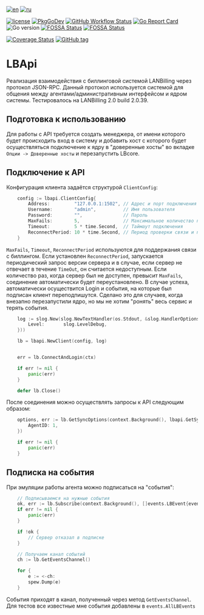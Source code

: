 [![en](https://img.shields.io/badge/lang-en-green.svg)](https://github.com/archaron/lbapi/blob/main/README.md)
[![ru](https://img.shields.io/badge/lang-ru-red.svg)](https://github.com/archaron/lbapi/blob/main/README.ru.md)

[![license](https://img.shields.io/github/license/archaron/lbapi.svg)](https://github.com/archaron/lbapi/blob/main/LICENSE)
[![PkgGoDev](https://pkg.go.dev/badge/mod/github.com/archaron/lbapi)](https://pkg.go.dev/mod/github.com/archaron/lbapi)
[![GitHub Workflow Status](https://github.com/archaron/lbapi/actions/workflows/go.yml/badge.svg)](https://github.com/archaron/lbapi/actions/workflows/go.yml)
[![Go Report Card](https://goreportcard.com/badge/github.com/archaron/lbapi)](https://goreportcard.com/report/github.com/archaron/lbapi)
![Go version](https://img.shields.io/github/go-mod/go-version/archaron/lbapi?style=flat&label=Go%20%3E%3D)
[![FOSSA Status](https://app.fossa.com/api/projects/git%2Bgithub.com%2Farcharon%2Flbapi.svg?type=shield&issueType=license)](https://app.fossa.com/projects/git%2Bgithub.com%2Farcharon%2Flbapi?ref=badge_shield)
[![FOSSA Status](https://app.fossa.com/api/projects/git%2Bgithub.com%2Farcharon%2Flbapi.svg?type=shield&issueType=security)](https://app.fossa.com/projects/git%2Bgithub.com%2Farcharon%2Flbapi?ref=badge_shield)


[![Coverage Status](https://coveralls.io/repos/github/archaron/lbapi/badge.svg?branch=main)](https://coveralls.io/github/archaron/lbapi?branch=main)
[![GitHub tag](https://img.shields.io/github/tag/archaron/lbapi.svg?maxAge=86400)](https://github.com/archaron/lbapi)


LBApi
========
Реализация взаимодействия с биллинговой системой LANBilling через протокол JSON-RPC.
Данный протокол используется системой для общения между агентами/административным интерфейсом и ядром системы.
Тестировалось на LANBilling 2.0 build 2.0.39.

Подготовка к использованию
-------------------
Для работы с API требуется создать менеджера, от имени которого будет происходить вход в систему и добавить хост с
которого будет осуществляться подключение к ядру в "доверенные хосты" во вкладке `Опции -> Доверенные хосты` и перезапустить LBcore.

Подключение к API
-------------------
Конфигурация клиента задаётся структурой `ClientConfig`:
```go
	config := lbapi.ClientConfig{
		Address:         "127.0.0.1:1502", // Адрес и порт подключения
		Username:        "admin",          // Имя пользователя
		Password:        "",               // Пароль
		MaxFails:        5,                // Максимальное количество пропусков "пинга" перед переподключением
		Timeout:         5 * time.Second,  // Таймаут подключения
		ReconnectPeriod: 10 * time.Second, // Период проверки связи и переподключения
	}
```
`MaxFails`, `Timeout`, `ReconnectPeriod` используются для поддержания связи с биллингом. Если установлен `ReconnectPeriod`,
запускается периодический запрос версии сервера и в случае, если сервер не отвечает в течение `TimeOut`, он считается недоступным.
Если количество раз, когда сервер был не доступен, превысит `MaxFails`, соединение автоматически будет переустановлено.
В случае успеха, автоматически осуществится Login и события, на которые был подписан клиент переподпишутся.
Сделано это для случаев, когда внезапно перезапустили ядро, но мы не хотим "ронять" весь сервис и терять события.


```go
    log := slog.New(slog.NewTextHandler(os.Stdout, &slog.HandlerOptions{
		Level:       slog.LevelDebug,
	}))

    lb = lbapi.NewClient(config, log)


    err = lb.ConnectAndLogin(ctx)

    if err != nil {
        panic(err)
    }

    defer lb.Close()
```

После соединения можно осуществлять запросы к API следующим образом:
```go
	options, err := lb.GetSyncOptions(context.Background(), lbapi.GetSyncOptionsRequest{
		AgentID: 1,
	})

	if err != nil {
		panic(err)
	}
```

Подписка на события
-------------------
При эмуляции работы агента можно подписаться на "события":
```go
    // Подписываемся на нужные события
    ok, err := lb.Subscribe(context.Background(), []events.LBEvent{events.ChangeAgentEvent, events.BlockVgEvent})
	if err != nil {
		panic(err)
	}

	if !ok {
        // Сервер отказал в подписке
    }

    // Получаем канал событий
    ch := lb.GetEventsChannel()

    for {
        e := <-ch:
        spew.Dump(e)
    }
```

События приходят в канал, полученный через метод `GetEventsChannel`. Для тестов все известные мне события добавлены в `events.AllLBEvents`

